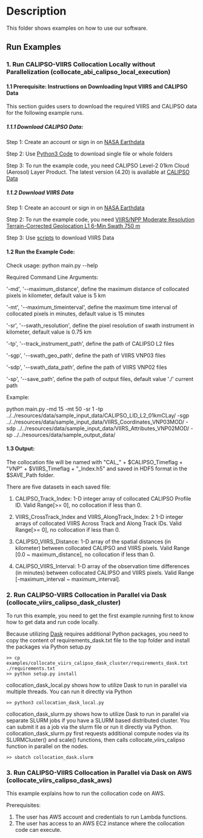 # Description
This folder shows examples on how to use our software.

## Run Examples

### 1. Run CALIPSO-VIIRS Collocation Locally without Parallelization (collocate_abi_calipso_local_execution)

#### 1.1 Prerequisite: Instructions on Downloading Input VIIRS and CALIPSO Data
This section guides users to download the required VIIRS and CALIPSO data for the following example runs.

##### 1.1.1 Download CALIPSO Data:
Step 1: Create an account or sign in on [NASA Earthdata](https://urs.earthdata.nasa.gov/)

Step 2: Use [Python3 Code](https://forum.earthdata.nasa.gov/viewtopic.php?f=7&t=2330&sid=cbc21236b1005808dbe9dbacf066c027) to download single file or whole folders

Step 3: To run the example code, you need CALIPSO Level-2 01km Cloud (Aerosol) Layer Product. The latest version (4.20) is available at [CALIPSO Data](https://asdc.larc.nasa.gov/data/CALIPSO/LID_L2_01kmCLay-Standard-V4-20/)

##### 1.1.2 Download VIIRS Data
Step 1: Create an account or sign in on [NASA Earthdata](https://urs.earthdata.nasa.gov/)

Step 2: To run the example code, you need [VIIRS/NPP Moderate Resolution Terrain-Corrected Geolocation L1 6-Min Swath 750 m](https://ladsweb.modaps.eosdis.nasa.gov/archive/allData/5200/VNP03MOD/)

Step 3: Use [scripts](https://ladsweb.modaps.eosdis.nasa.gov/tools-and-services/data-download-scripts/#python) to download VIIRS Data

#### 1.2 Run the Example Code:

Check usage:
python main.py --help

Required Command Line Arguments:

'-md',  '--maximum_distance', define the maximum distance of collocated pixels in kilometer, default value is 5 km

'-mt',  '--maximum_timeinterval', define the maximum time interval of collocated pixels in minutes, default value is 15 minutes

'-sr',  '--swath_resolution', define the pixel resolution of swath instrument in kilometer, default value is 0.75 km

'-tp',  '--track_instrument_path', define the path of CALIPSO L2 files

'-sgp', '--swath_geo_path', define the path of VIIRS VNP03 files

'-sdp', '--swath_data_path', define the path of VIIRS VNP02 files

'-sp',  '--save_path', define the path of output files, default value './' current path

Example:

python main.py -md 15 -mt 50 -sr 1 -tp ../../resources/data/sample_input_data/CALIPSO_LID_L2_01kmCLay/ -sgp ../../resources/data/sample_input_data/VIIRS_Coordinates_VNP03MOD/ -sdp ../../resources/data/sample_input_data/VIIRS_Attributes_VNP02MOD/ -sp ../../resources/data/sample_output_data/


#### 1.3 Output:

The collocation file will be named with "CAL_" + $CALIPSO_Timeflag + "_VNP_" + $VIIRS_Timeflag + "_Index.h5" and saved in HDF5 format in the $SAVE_Path folder.

There are five datasets in each saved file:

1) CALIPSO_Track_Index: 1-D integer array of collocated CALIPSO Profile ID. Valid Range[>= 0], no collocation if less than 0.


2) VIIRS_CrossTrack_Index and VIIRS_AlongTrack_Index: 2 1-D integer arrays of collocated VIIRS Across Track and Along Track IDs. Valid Range[>= 0], no collocation if less than 0.

3) CALIPSO_VIIRS_Distance: 1-D array of the spatial distances (in kilometer) between collocated CALIPSO and VIIRS pixels. Valid Range [0.0 ~ maximum_distance], no collocation if less than 0.

4) CALIPSO_VIIRS_Interval: 1-D array of the observation time differences (in minutes) between collocated CALIPSO and VIIRS pixels. Valid Range [-maximum_interval ~ maximum_interval].

### 2. Run CALIPSO-VIIRS Collocation in Parallel via Dask (collocate_viirs_calipso_dask_cluster)
To run this example, you need to get the first example running first to know how to get data and run code locally.

Because utilizing [Dask](https://dask.org/) requires additional Python packages, you need to copy the content of requirements_dask.txt file to the top folder and install the packages via Python setup.py
```
>> cp examples/collocate_viirs_calipso_dask_cluster/requirements_dask.txt ./requirements.txt
>> python setup.py install
```

collocation_dask_local.py shows how to utilize Dask to run in parallel via multiple threads. You can run it directly via Python
```
>> python3 collocation_dask_local.py
```

collocation_dask_slurm.py shows how to utilize Dask to run in parallel via separate SLURM jobs if you have a SLURM based distributed cluster. You can submit it as a job via the slurm file or run it directly via Python. collocation_dask_slurm.py first requests additional compute nodes via its SLURMCluster() and scale() functions, then calls collocate_viirs_calipso function in parallel on the nodes.
```
>> sbatch collocation_dask.slurm
```

### 3. Run CALIPSO-VIIRS Collocation in Parallel via Dask on AWS (collocate_viirs_calipso_dask_aws)
This example explains how to run the collocation code on AWS.

Prerequisites:
1. The user has AWS account and credentials to run Lambda functions.
2. The user has access to an AWS EC2 instance where the collocation code can execute.
